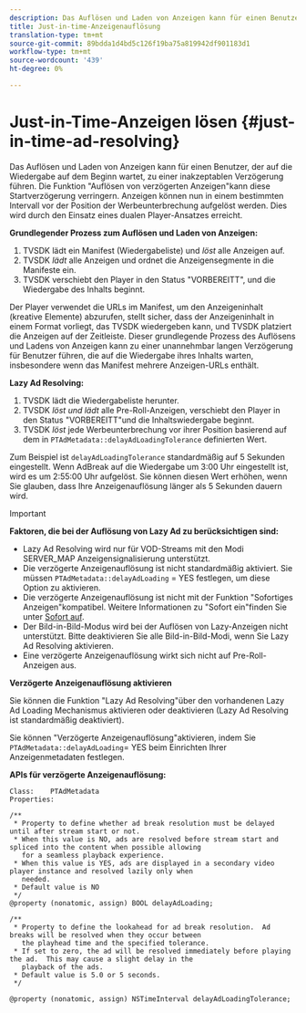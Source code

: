 ```yaml
---
description: Das Auflösen und Laden von Anzeigen kann für einen Benutzer, der auf die Wiedergabe auf dem Beginn wartet, zu einer inakzeptablen Verzögerung führen. Die Funktion "Auflösen von verzögerten Anzeigen"kann diese Startverzögerung verringern. Anzeigen können nun in einem bestimmten Intervall vor der Position der Werbeunterbrechung aufgelöst werden. Dies wird durch den Einsatz eines dualen Player-Ansatzes erreicht.
title: Just-in-time-Anzeigenauflösung
translation-type: tm+mt
source-git-commit: 89bdda1d4bd5c126f19ba75a819942df901183d1
workflow-type: tm+mt
source-wordcount: '439'
ht-degree: 0%

---
```



# Just-in-Time-Anzeigen lösen {#just-in-time-ad-resolving}

Das Auflösen und Laden von Anzeigen kann für einen Benutzer, der auf die Wiedergabe auf dem Beginn wartet, zu einer inakzeptablen Verzögerung führen. Die Funktion &quot;Auflösen von verzögerten Anzeigen&quot;kann diese Startverzögerung verringern. Anzeigen können nun in einem bestimmten Intervall vor der Position der Werbeunterbrechung aufgelöst werden. Dies wird durch den Einsatz eines dualen Player-Ansatzes erreicht.

**Grundlegender Prozess zum Auflösen und Laden von Anzeigen:**

1. TVSDK lädt ein Manifest (Wiedergabeliste) und *löst* alle Anzeigen auf.
1. TVSDK *lädt* alle Anzeigen und ordnet die Anzeigensegmente in die Manifeste ein.
1. TVSDK verschiebt den Player in den Status &quot;VORBEREITT&quot;, und die Wiedergabe des Inhalts beginnt.

Der Player verwendet die URLs im Manifest, um den Anzeigeninhalt (kreative Elemente) abzurufen, stellt sicher, dass der Anzeigeninhalt in einem Format vorliegt, das TVSDK wiedergeben kann, und TVSDK platziert die Anzeigen auf der Zeitleiste. Dieser grundlegende Prozess des Auflösens und Ladens von Anzeigen kann zu einer unannehmbar langen Verzögerung für Benutzer führen, die auf die Wiedergabe ihres Inhalts warten, insbesondere wenn das Manifest mehrere Anzeigen-URLs enthält.

**Lazy Ad Resolving:**

1. TVSDK lädt die Wiedergabeliste herunter.
1. TVSDK *löst und lädt* alle Pre-Roll-Anzeigen, verschiebt den Player in den Status &quot;VORBEREITT&quot;und die Inhaltswiedergabe beginnt.
1. TVSDK *löst* jede Werbeunterbrechung vor ihrer Position basierend auf dem in `PTAdMetadata::delayAdLoadingTolerance` definierten Wert.

Zum Beispiel ist `delayAdLoadingTolerance` standardmäßig auf 5 Sekunden eingestellt. Wenn AdBreak auf die Wiedergabe um 3:00 Uhr eingestellt ist, wird es um 2:55:00 Uhr aufgelöst. Sie können diesen Wert erhöhen, wenn Sie glauben, dass Ihre Anzeigenauflösung länger als 5 Sekunden dauern wird.

>[!IMPORTANT]
>
>**Faktoren, die bei der Auflösung von Lazy Ad zu berücksichtigen sind:**
>* Lazy Ad Resolving wird nur für VOD-Streams mit den Modi SERVER_MAP Anzeigensignalisierung unterstützt.
>* Die verzögerte Anzeigenauflösung ist nicht standardmäßig aktiviert. Sie müssen `PTAdMetadata::delayAdLoading` = YES festlegen, um diese Option zu aktivieren.
>* Die verzögerte Anzeigenauflösung ist nicht mit der Funktion &quot;Sofortiges Anzeigen&quot;kompatibel. Weitere Informationen zu &quot;Sofort ein&quot;finden Sie unter [Sofort auf](../../tvsdk-3x-ios-prog/ios-3x-instant-on-ios.md).
>* Der Bild-in-Bild-Modus wird bei der Auflösen von Lazy-Anzeigen nicht unterstützt. Bitte deaktivieren Sie alle Bild-in-Bild-Modi, wenn Sie Lazy Ad Resolving aktivieren.
>* Eine verzögerte Anzeigenauflösung wirkt sich nicht auf Pre-Roll-Anzeigen aus.

>


**Verzögerte Anzeigenauflösung aktivieren**

Sie können die Funktion &quot;Lazy Ad Resolving&quot;über den vorhandenen Lazy Ad Loading Mechanismus aktivieren oder deaktivieren (Lazy Ad Resolving ist standardmäßig deaktiviert).

Sie können &quot;Verzögerte Anzeigenauflösung&quot;aktivieren, indem Sie `PTAdMetadata::delayAdLoading`= YES beim Einrichten Ihrer Anzeigenmetadaten festlegen.

**APIs für verzögerte Anzeigenauflösung:**

```
Class:    PTAdMetadata 
Properties: 
  
/** 
 * Property to define whether ad break resolution must be delayed until after stream start or not. 
 * When this value is NO, ads are resolved before stream start and spliced into the content when possible allowing  
   for a seamless playback experience. 
 * When this value is YES, ads are displayed in a secondary video player instance and resolved lazily only when  
   needed. 
 * Default value is NO 
 */ 
@property (nonatomic, assign) BOOL delayAdLoading; 
  
/** 
 * Property to define the lookahead for ad break resolution.  Ad breaks will be resolved when they occur between  
   the playhead time and the specified tolerance. 
 * If set to zero, the ad will be resolved immediately before playing the ad.  This may cause a slight delay in the  
   playback of the ads. 
 * Default value is 5.0 or 5 seconds. 
 */ 
  
@property (nonatomic, assign) NSTimeInterval delayAdLoadingTolerance;
```
